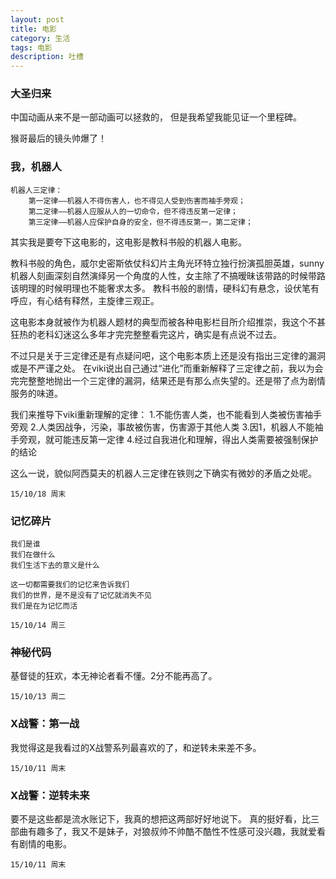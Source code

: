 ```yaml
---
layout: post
title: 电影
category: 生活
tags: 电影
description: 吐槽
---
```



### 大圣归来
中国动画从来不是一部动画可以拯救的，
但是我希望我能见证一个里程碑。

猴哥最后的镜头帅爆了！


### 我，机器人 

	机器人三定律：
		第一定律——机器人不得伤害人，也不得见人受到伤害而袖手旁观；
		第二定律——机器人应服从人的一切命令，但不得违反第一定律；
		第三定律——机器人应保护自身的安全，但不得违反第一，第二定律；

其实我是要夸下这电影的，这电影是教科书般的机器人电影。

教科书般的角色，威尔史密斯依仗科幻片主角光环特立独行扮演孤胆英雄，sunny机器人刻画深刻自然演绎另一个角度的人性，女主除了不搞暧昧该带路的时候带路该明理的时候明理也不能奢求太多。
教科书般的剧情，硬科幻有悬念，设伏笔有呼应，有心结有释然，主旋律三观正。

这电影本身就被作为机器人题材的典型而被各种电影栏目所介绍推崇，我这个不甚狂热的老科幻迷这么多年才完完整整看完这片，确实是有点说不过去。


不过只是关于三定律还是有点疑问吧，这个电影本质上还是没有指出三定律的漏洞或是不严谨之处。
在viki说出自己通过“进化”而重新解释了三定律之前，我以为会完完整整地抛出一个三定律的漏洞，结果还是有那么点失望的。还是带了点为剧情服务的味道。

我们来推导下viki重新理解的定律：
	1.不能伤害人类，也不能看到人类被伤害袖手旁观
	2.人类因战争，污染，事故被伤害，伤害源于其他人类
	3.因1，机器人不能袖手旁观，就可能违反第一定律
	4.经过自我进化和理解，得出人类需要被强制保护的结论

这么一说，貌似阿西莫夫的机器人三定律在铁则之下确实有微妙的矛盾之处呢。

`15/10/18 周末`

### 记忆碎片

	我们是谁
	我们在做什么
	我们生活下去的意义是什么

	这一切都需要我们的记忆来告诉我们
	我们的世界，是不是没有了记忆就消失不见
	我们是在为记忆而活

`15/10/14 周三`

### 神秘代码

基督徒的狂欢，本无神论者看不懂。2分不能再高了。

`15/10/13 周二`

### X战警：第一战

我觉得这是我看过的X战警系列最喜欢的了，和逆转未来差不多。

`15/10/11 周末`

###	X战警：逆转未来

要不是这些都是流水账记下，我真的想把这两部好好地说下。
真的挺好看，比三部曲有趣多了，我又不是妹子，对狼叔帅不帅酷不酷性不性感可没兴趣，我就爱看有剧情的电影。

`15/10/11 周末`